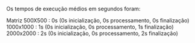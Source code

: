Os tempos de execução médios em segundos foram:

Matriz
500X500      : 0s (0s inicialização, 0s processamento, 0s finalização)
1000x1000    : 1s (0s inicialização, 0s processamento, 1s finalização)
2000x2000    : 2s (0s inicialização, 0s processamento, 2s finalização)
